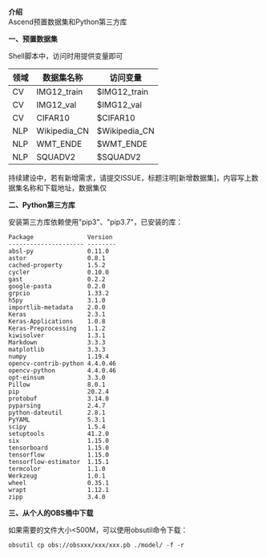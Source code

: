  **介绍**  
Ascend预置数据集和Python第三方库

 **一、预置数据集** 

Shell脚本中，访问时用提供变量即可

| 领域  | 数据集名称        | 访问变量            |
|-----|--------------|---------------|
| CV  | IMG12_train | $IMG12_train |
| CV  | IMG12_val | $IMG12_val |
| CV  | CIFAR10      | $CIFAR10      |
| NLP | Wikipedia_CN | $Wikipedia_CN |
| NLP | WMT_ENDE     | $WMT_ENDE      |
| NLP | SQUADV2      | $SQUADV2       |

持续建设中，若有新增需求，请提交ISSUE，标题注明[新增数据集]，内容写上数据集名称和下载地址，数据集仅

 **二、Python第三方库** 

安装第三方库依赖使用"pip3"、"pip3.7"，已安装的库：
```
Package               Version
--------------------- --------
absl-py               0.11.0
astor                 0.8.1
cached-property       1.5.2
cycler                0.10.0
gast                  0.2.2
google-pasta          0.2.0
grpcio                1.33.2
h5py                  3.1.0
importlib-metadata    2.0.0
Keras                 2.3.1
Keras-Applications    1.0.8
Keras-Preprocessing   1.1.2
kiwisolver            1.3.1
Markdown              3.3.3
matplotlib            3.3.3
numpy                 1.19.4
opencv-contrib-python 4.4.0.46
opencv-python         4.4.0.46
opt-einsum            3.3.0
Pillow                8.0.1
pip                   20.2.4
protobuf              3.14.0
pyparsing             2.4.7
python-dateutil       2.8.1
PyYAML                5.3.1
scipy                 1.5.4
setuptools            41.2.0
six                   1.15.0
tensorboard           1.15.0
tensorflow            1.15.0
tensorflow-estimator  1.15.1
termcolor             1.1.0
Werkzeug              1.0.1
wheel                 0.35.1
wrapt                 1.12.1
zipp                  3.4.0
```
 **三、从个人的OBS桶中下载**

如果需要的文件大小<500M，可以使用obsutil命令下载：
```
obsutil cp obs://obsxxx/xxx/xxx.pb ./model/ -f -r
``` 
